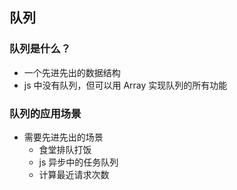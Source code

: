 ## 队列
### 队列是什么？
+ 一个先进先出的数据结构
+ js 中没有队列，但可以用 Array 实现队列的所有功能
### 队列的应用场景
+ 需要先进先出的场景
  + 食堂排队打饭
  + js 异步中的任务队列
  + 计算最近请求次数

